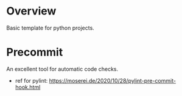 # Overview
Basic template for python projects. 

# Precommit
An excellent tool for automatic code checks. 
* ref for pylint: https://moserei.de/2020/10/28/pylint-pre-commit-hook.html

